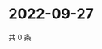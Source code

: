 # 2022-09-27

共 0 条

<!-- BEGIN WEIBO -->
<!-- 最后更新时间 Tue Sep 27 2022 06:19:25 GMT+0800 (China Standard Time) -->

<!-- END WEIBO -->
